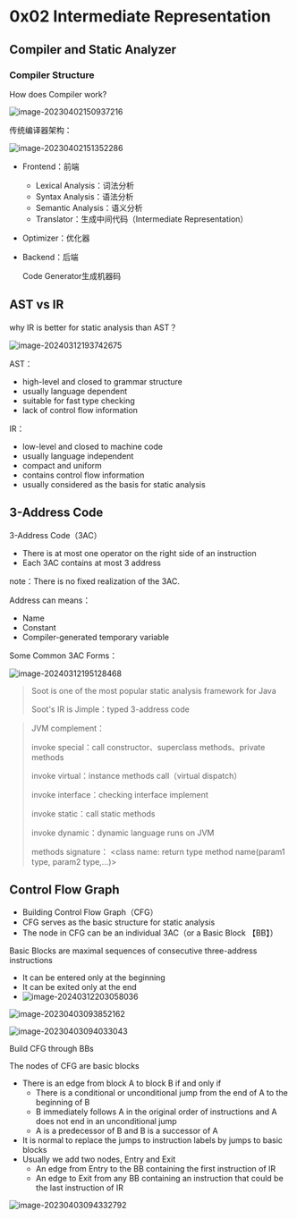 # 0x02 Intermediate Representation

## Compiler and Static Analyzer

### Compiler Structure

How does Compiler work?

![image-20230402150937216](../.gitbook/assets/image-20230402150937216.png)

传统编译器架构：

![image-20230402151352286](../.gitbook/assets/image-20230402151352286.png)

* Frontend：前端

  * Lexical Analysis：词法分析
  * Syntax Analysis：语法分析
  * Semantic Analysis：语义分析
  * Translator：生成中间代码（Intermediate Representation）

* Optimizer：优化器

* Backend：后端

  Code Generator生成机器码

## AST vs IR

why IR is better for static analysis than AST？

![image-20240312193742675](./../.gitbook/assets/image-20240312193742675.png)

AST：

* high-level and closed to grammar structure
* usually language dependent
* suitable for fast type checking
* lack of control flow information

IR：

* low-level and closed to machine code
* usually language independent
* compact and uniform
* contains control flow information
* usually considered as the basis for static analysis

## 3-Address Code

3-Address Code（3AC）

* There is at most one operator on the right side of an instruction
* Each 3AC contains at most 3 address

note：There is no fixed realization of the 3AC.

Address can means：

* Name
* Constant
* Compiler-generated temporary variable

Some Common 3AC Forms：

![image-20240312195128468](./../.gitbook/assets/image-20240312195128468.png)

> Soot is one of the most popular static analysis framework for Java
>
> Soot's IR is Jimple：typed 3-address code

> JVM complement：
>
> invoke special：call constructor、superclass methods、private methods
>
> invoke virtual：instance methods call（virtual dispatch）
>
> invoke interface：checking interface implement
>
> invoke static：call static methods
>
> invoke dynamic：dynamic language runs on JVM
>
> methods signature：
> <class name: return type method name(param1 type, param2 type,...)>

## Control Flow Graph

* Building Control Flow Graph（CFG）
* CFG serves as the basic structure for static analysis
* The node in CFG can be an individual 3AC（or a Basic Block 【BB】）

Basic Blocks are maximal sequences of consecutive three-address instructions

* It can be entered only at the beginning
* It can be exited only at the end
* ![image-20240312203058036](./../.gitbook/assets/image-20240312203058036.png)

![image-20230403093852162](../.gitbook/assets/image-20230403093852162.png)

![image-20230403094033043](../.gitbook/assets/image-20230403094033043.png)

Build CFG through BBs

The nodes of CFG are basic blocks

*  There is an edge from block A to block B if and only if
   * There is a conditional or unconditional jump from the end of A to the beginning of B
   * B immediately follows A in the original order of instructions and A does not end in an unconditional jump
   * A is a predecessor of B and B is a successor of A
*  It is normal to replace the jumps to instruction labels by jumps to basic blocks
*  Usually we add two nodes, Entry and Exit
   *  An edge from Entry to the BB containing the first instruction of IR
   *  An edge to Exit from any BB containing an instruction that could be the last instruction of IR

![image-20230403094332792](../.gitbook/assets/image-20230403094332792.png)